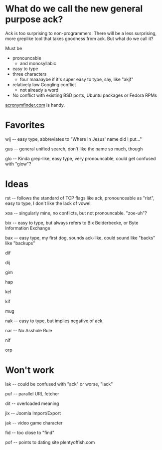 # What do we call the new general purpose ack?

Ack is too surprising to non-programmers.  There will be a less
surprising, more greplike tool that takes goodness from ack.  But
what do we call it?

Must be

* pronouncable
    * and monosyllabic
* easy to type
* three characters
    * four maaaaybe if it's super easy to type, say, like "akjf"
* relatively low Googling conflict
    * not already a word
* No conflict with existing BSD ports, Ubuntu packages or Fedora RPMs

[acronymfinder.com](http://www.acronymfinder.com/) is handy.

# Favorites

wij -- easy type, abbreviates to "Where In Jesus' name did I put..."

gus -- general unified search, don't like the name so much, though

glo -- Kinda grep-like, easy type, very pronouncable, could get confused with "glow"?

# Ideas

rst -- follows the standard of TCP flags like ack, pronounceable as "rist", easy to type, I don't like the lack of vowel.

xoa -- singularly mine, no conflicts, but not pronouncable.  "zoe-uh"?

bix -- easy to type, but always refers to Bix Beiderbecke, or Byte Information Exchange

bax -- easy type, my first dog, sounds ack-like, could sound like "backs" like "backups"

dif

dij

gim

hap

kel

kif

mug

nak -- easy to type, but implies negative of ack.

nar -- No Asshole Rule

nif

orp


# Won't work

lak -- could be confused with "ack" or worse, "lack"

puf -- parallel URL fetcher

dit -- overloaded meaning

jix -- Joomla Import/Export

jak -- video game character

fid -- too close to "find"

pof -- points to dating site plentyoffish.com
